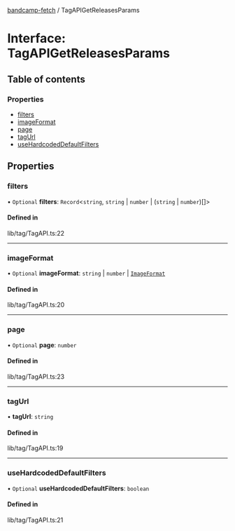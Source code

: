 [bandcamp-fetch](../README.md) / TagAPIGetReleasesParams

# Interface: TagAPIGetReleasesParams

## Table of contents

### Properties

- [filters](TagAPIGetReleasesParams.md#filters)
- [imageFormat](TagAPIGetReleasesParams.md#imageformat)
- [page](TagAPIGetReleasesParams.md#page)
- [tagUrl](TagAPIGetReleasesParams.md#tagurl)
- [useHardcodedDefaultFilters](TagAPIGetReleasesParams.md#usehardcodeddefaultfilters)

## Properties

### filters

• `Optional` **filters**: `Record`<`string`, `string` \| `number` \| (`string` \| `number`)[]\>

#### Defined in

lib/tag/TagAPI.ts:22

___

### imageFormat

• `Optional` **imageFormat**: `string` \| `number` \| [`ImageFormat`](ImageFormat.md)

#### Defined in

lib/tag/TagAPI.ts:20

___

### page

• `Optional` **page**: `number`

#### Defined in

lib/tag/TagAPI.ts:23

___

### tagUrl

• **tagUrl**: `string`

#### Defined in

lib/tag/TagAPI.ts:19

___

### useHardcodedDefaultFilters

• `Optional` **useHardcodedDefaultFilters**: `boolean`

#### Defined in

lib/tag/TagAPI.ts:21

